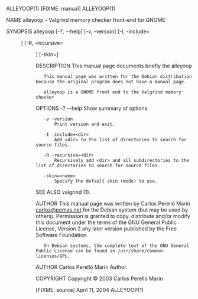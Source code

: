 ALLEYOOP(1)                                                       [FIXME: manual]                                                      ALLEYOOP(1)

NAME
       alleyoop - Valgrind memory checker front-end for GNOME

SYNOPSIS
       alleyoop [-?, --help] [-v, -version] [-I, -include=<dir>] [-R, -recursive=<dir>] [-skin=<name>]

DESCRIPTION
       This manual page documents briefly the alleyoop

       This manual page was written for the Debian distribution because the original program does not have a manual page.

       alleyoop is a GNOME front end to the Valgrind memory checker

OPTIONS
       -? --help
           Show summary of options.

       -v -version
           Print version and exit.

       -I -include=<dir>
           Add <dir> to the list of directories to search for source files.

       -R -recursive=<dir>
           Recursively add <dir> and all subdirectories to the list of directories to search for source files.

       -skin=<name>
           Specify the default skin (mode) to use.

SEE ALSO
       valgrind (1).

AUTHOR
       This manual page was written by Carlos Perelló Marín carlos@pemas.net for the Debian system (but may be used by others). Permission is
       granted to copy, distribute and/or modify this document under the terms of the GNU General Public License, Version 2 any later version
       published by the Free Software Foundation.

       On Debian systems, the complete text of the GNU General Public License can be found in /usr/share/common-licenses/GPL.

AUTHOR
       Carlos Perelló Marín
           Author.

COPYRIGHT
       Copyright © 2003 Carlos Perelló Marín

[FIXME: source]                                                   April 11, 2004                                                       ALLEYOOP(1)
